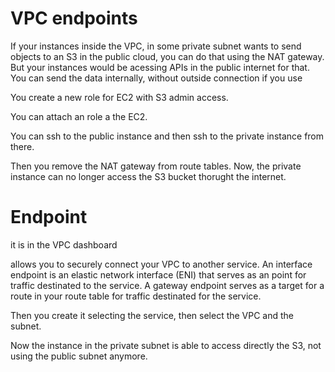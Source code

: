 # VPC endpoints

If your instances inside the VPC, in some private subnet wants to send objects to an S3 in the public cloud, you can do that using the NAT gateway. But your instances would be acessing APIs in the public internet for that. You can send the data internally, without outside connection if you use 

You create a new role for EC2 with S3 admin access. 

You can attach an role a the EC2. 

You can ssh to the public instance and then ssh to the private instance from there.

Then you remove the NAT gateway from route tables. Now, the private instance can no longer access the S3 bucket thorught the internet. 

# Endpoint
it is in the VPC dashboard

allows you to securely connect your VPC to another service. An interface endpoint is an elastic network interface (ENI) that serves as an point for traffic destinated to the service. A gateway endpoint serves as a target for a route in your route table for traffic destinated for the service.

Then you create it selecting the service, then select the VPC and the subnet.

Now the instance in the private subnet is able to access directly the S3, not using the public subnet anymore.


